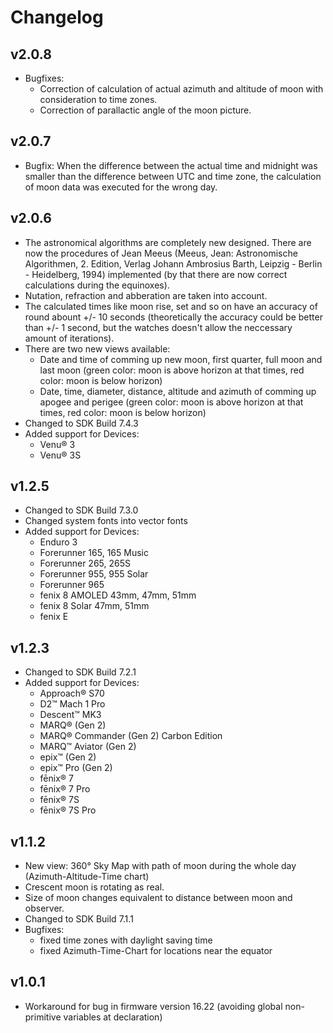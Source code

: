 # Changelog

## v2.0.8

- Bugfixes:
    - Correction of calculation of actual azimuth and altitude of moon with consideration to time zones.
    - Correction of parallactic angle of the moon picture.

## v2.0.7

- Bugfix: When the difference between the actual time and midnight was smaller than the difference between UTC and time zone, the calculation of moon data was executed for the wrong day.

## v2.0.6

- The astronomical algorithms are completely new designed. There are now the procedures of Jean Meeus (Meeus, Jean: Astronomische Algorithmen, 2. Edition, Verlag Johann Ambrosius Barth, Leipzig - Berlin - Heidelberg, 1994) implemented (by that there are now correct calculations during the equinoxes).
- Nutation, refraction and abberation are taken into account. 
- The calculated times like moon rise, set and so on have an accuracy of round abount +/- 10 seconds (theoretically the accuracy could be better than +/- 1 second, but the watches doesn't allow the neccessary amount of iterations).
- There are two new views available:
    - Date and time of comming up new moon, first quarter, full moon and last moon (green color: moon is above horizon at that times, red color: moon is below horizon)
    - Date, time, diameter, distance, altitude and azimuth of comming up apogee and perigee (green color: moon is above horizon at that times, red color: moon is below horizon)
- Changed to SDK Build 7.4.3
- Added support for Devices:
    - Venu® 3
    - Venu® 3S

## v1.2.5

- Changed to SDK Build 7.3.0
- Changed system fonts into vector fonts
- Added support for Devices:
    - Enduro 3
    - Forerunner 165, 165 Music
    - Forerunner 265, 265S
    - Forerunner 955, 955 Solar
    - Forerunner 965
    - fenix 8 AMOLED 43mm, 47mm, 51mm
    - fenix 8 Solar 47mm, 51mm
    - fenix E

## v1.2.3

- Changed to SDK Build 7.2.1
- Added support for Devices: 
    - Approach® S70
    - D2™ Mach 1 Pro
    - Descent™ MK3
    - MARQ® (Gen 2)
    - MARQ® Commander (Gen 2) Carbon Edition
    - MARQ™ Aviator (Gen 2)
    - epix™ (Gen 2)
    - epix™ Pro (Gen 2)
    - fēnix® 7
    - fēnix® 7 Pro
    - fēnix® 7S
    - fēnix® 7S Pro

## v1.1.2

- New view: 360° Sky Map with path of moon during the whole day (Azimuth-Altitude-Time chart)
- Crescent moon is rotating as real.
- Size of moon changes equivalent to distance between moon and observer.
- Changed to SDK Build 7.1.1
- Bugfixes:
    - fixed time zones with daylight saving time
    - fixed Azimuth-Time-Chart for locations near the equator

## v1.0.1

- Workaround for bug in firmware version 16.22 (avoiding global non-primitive variables at declaration)
